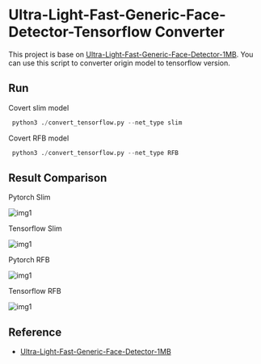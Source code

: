 # Ultra-Light-Fast-Generic-Face-Detector-Tensorflow Converter

 This project is base on [Ultra-Light-Fast-Generic-Face-Detector-1MB](https://github.com/Linzaer/Ultra-Light-Fast-Generic-Face-Detector-1MB). You can use this script to converter origin model to tensorflow version.
 
## Run
Covert slim model
```Python
 python3 ./convert_tensorflow.py --net_type slim
```

Covert RFB model
```Python
 python3 ./convert_tensorflow.py --net_type RFB
```
 
##  Result Comparison
 Pytorch Slim
 
![img1](https://github.com/jason9075/Ultra-Light-Fast-Generic-Face-Detector_Tensorflow-Model-Converter/blob/master/imgs/test_output_origin_slim.jpg)

 Tensorflow Slim

![img1](https://github.com/jason9075/Ultra-Light-Fast-Generic-Face-Detector_Tensorflow-Model-Converter/blob/master/imgs/test_output_slim.jpg)

 Pytorch RFB

![img1](https://github.com/jason9075/Ultra-Light-Fast-Generic-Face-Detector_Tensorflow-Model-Converter/blob/master/imgs/test_output_origin_rfb.jpg)

 Tensorflow RFB

![img1](https://github.com/jason9075/Ultra-Light-Fast-Generic-Face-Detector_Tensorflow-Model-Converter/blob/master/imgs/test_output_rfb.jpg)
 
##  Reference
- [Ultra-Light-Fast-Generic-Face-Detector-1MB](https://github.com/Linzaer/Ultra-Light-Fast-Generic-Face-Detector-1MB)


